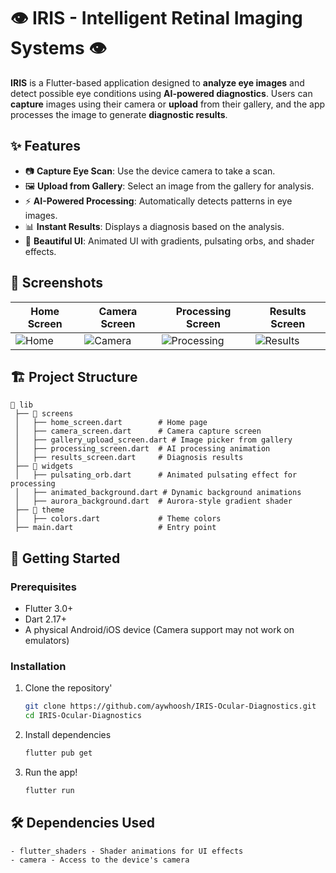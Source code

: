 # 👁️ IRIS - Intelligent Retinal Imaging Systems 👁️
**IRIS** is a Flutter-based application designed to **analyze eye images** and detect possible eye conditions using **AI-powered diagnostics**. Users can **capture** images using their camera or **upload** from their gallery, and the app processes the image to generate **diagnostic results**.

## ✨ Features

- 📷 **Capture Eye Scan**: Use the device camera to take a scan.
- 🖼️ **Upload from Gallery**: Select an image from the gallery for analysis.
- ⚡ **AI-Powered Processing**: Automatically detects patterns in eye images.
- 📊 **Instant Results**: Displays a diagnosis based on the analysis.
- 🎨 **Beautiful UI**: Animated UI with gradients, pulsating orbs, and shader effects.

## 📱 Screenshots

| Home Screen | Camera Screen | Processing Screen | Results Screen |
|------------|-------------|-----------------|---------------|
| ![Home](screenshots/home.png) | ![Camera](screenshots/camera.png) | ![Processing](screenshots/processing.png) | ![Results](screenshots/results.png) |

## 🏗️ Project Structure

```plaintext
📂 lib
 ├── 📂 screens
 │   ├── home_screen.dart        # Home page
 │   ├── camera_screen.dart      # Camera capture screen
 │   ├── gallery_upload_screen.dart # Image picker from gallery
 │   ├── processing_screen.dart  # AI processing animation
 │   ├── results_screen.dart     # Diagnosis results
 ├── 📂 widgets
 │   ├── pulsating_orb.dart      # Animated pulsating effect for processing
 │   ├── animated_background.dart # Dynamic background animations
 │   ├── aurora_background.dart  # Aurora-style gradient shader
 ├── 📂 theme
 │   ├── colors.dart             # Theme colors
 ├── main.dart                   # Entry point
```

## 🚀 Getting Started
### Prerequisites
- Flutter 3.0+
- Dart 2.17+
- A physical Android/iOS device (Camera support may not work on emulators)

### Installation
1. Clone the repository'
   ``` bash
   git clone https://github.com/aywhoosh/IRIS-Ocular-Diagnostics.git
   cd IRIS-Ocular-Diagnostics
2. Install dependencies
   ``` bash
   flutter pub get
3. Run the app!
   ``` bash
   flutter run

## 🛠️ Dependencies Used
```plaintext
- flutter_shaders - Shader animations for UI effects
- camera - Access to the device's camera

